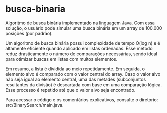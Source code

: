 # busca-binaria
Algoritmo de busca binária implementado na linguagem Java. Com essa solução, o usuário pode simular uma busca binária em um array de 100.000 posições (por padrão).

Um algoritmo de busca binária possui complexidade de tempo O(log n) e é altamente eficiente quando aplicado em listas ordenadas. Esse método reduz drasticamente o número de comparações necessárias, sendo ideal para otimizar buscas em listas com muitos elementos.

Em resumo, a lista é dividida ao meio repetidamente. Em seguida, o elemento alvo é comparado com o valor central do array. Caso o valor alvo não seja igual ao elemento central, uma das metades (subconjuntos resultantes da divisão) é descartada com base em uma comparação lógica. Esse processo é repetido até que o valor alvo seja encontrado.

Para acessar o código e os comentários explicativos, consulte o diretório: src/BinarySearch/main.java.

